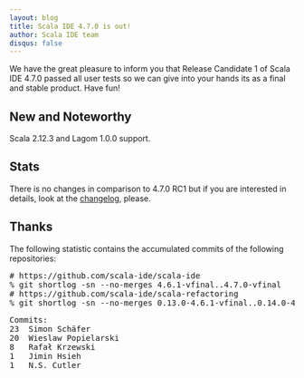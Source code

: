 ```yaml
---
layout: blog
title: Scala IDE 4.7.0 is out!
author: Scala IDE team
disqus: false
---
```


We have the great pleasure to inform you that Release Candidate 1 of Scala IDE 4.7.0 passed all user tests so we can give into your hands its as a final and stable product. Have fun!

## New and Noteworthy

Scala 2.12.3 and Lagom 1.0.0 support.

## Stats

There is no changes in comparison to 4.7.0 RC1 but if you are interested in details, look at the [changelog][cl], please.

## Thanks

The following statistic contains the accumulated commits of the following repositories:

<pre>
# https://github.com/scala-ide/scala-ide
% git shortlog -sn --no-merges 4.6.1-vfinal..4.7.0-vfinal
# https://github.com/scala-ide/scala-refactoring
% git shortlog -sn --no-merges 0.13.0-4.6.1-vfinal..0.14.0-4.7.0-rc1
</pre>

<pre>
Commits:
23	Simon Schäfer
20	Wieslaw Popielarski
8	Rafał Krzewski
1	Jimin Hsieh
1	N.S. Cutler
</pre>

[cl]: http://scala-ide.org/docs/changelog.html
